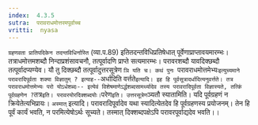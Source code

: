 ```yaml
---
index:  4.3.5
sutra:  परावराधमोत्तरमपूर्वाच्च
vritti:  nyasa
---
```


`ग्रहणवता प्रातिपदिकेन तदन्तविधिर्नास्ति` (व्या.प.89) इतितदन्तविधिप्रतिषेधात् पूर्वेणाप्राप्तावयमारम्भः। तत्राधमोत्तमशब्दौ निन्दाप्रशंसावचनौ, तत्पूर्वादणि प्राप्ते सत्यमारम्भः। परावरशब्दौ यावदिक्छब्दौ तत्पूर्वादप्यण्येव। यौ तु दिक्छब्दौ तत्पूर्वादुत्तरसूत्रेण `ञि यति च। कथं पुनः `परावराधमोत्तमेभ्यः` इत्युच्यमाने परावरादिपूर्वता शक्या विज्ञातुम् ? इत्याह-- `अर्धादिति वर्त्तते` इत्यादि। इह हि पूर्वसूत्रादर्धादित्यनुवर्त्तते। तत्र परावराधमोत्तमेभ्यः परो योऽर्धशब्दः-- इत्येवं विशेषमाणेऽर्द्धशब्दसामर्थ्यादेव तस्य परावरादिपूर्वता विज्ञास्यते, तत्किं पूर्वग्रहणेन ? `तत्र` इति। परावरयोरदिक्शब्दयोः। `परेण` इति। उत्तरसूत्रेण `ञ्यतौ स्यातामिति। यदि पूर्वग्रहणं न क्रियेतेत्यभिप्रायः। `अस्मात्` इत्यादि। परावरादिपूर्वादेव यथा स्यादित्येतदेव हि पूर्वग्रहणस्य प्रयोजनम्। तेन हि पूर्वं कार्यं भवति, न परमित्येषोऽर्थः सूच्यते। तस्मात् दिक्शब्दपक्षेऽपि परावरपूर्वाद्यदेव भवति।।

